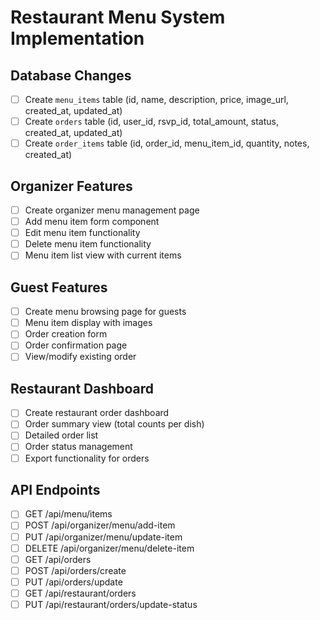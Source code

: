 # Restaurant Menu System Implementation

## Database Changes
- [ ] Create `menu_items` table (id, name, description, price, image_url, created_at, updated_at)
- [ ] Create `orders` table (id, user_id, rsvp_id, total_amount, status, created_at, updated_at)
- [ ] Create `order_items` table (id, order_id, menu_item_id, quantity, notes, created_at)

## Organizer Features
- [ ] Create organizer menu management page
- [ ] Add menu item form component
- [ ] Edit menu item functionality
- [ ] Delete menu item functionality
- [ ] Menu item list view with current items

## Guest Features
- [ ] Create menu browsing page for guests
- [ ] Menu item display with images
- [ ] Order creation form
- [ ] Order confirmation page
- [ ] View/modify existing order

## Restaurant Dashboard
- [ ] Create restaurant order dashboard
- [ ] Order summary view (total counts per dish)
- [ ] Detailed order list
- [ ] Order status management
- [ ] Export functionality for orders

## API Endpoints
- [ ] GET /api/menu/items
- [ ] POST /api/organizer/menu/add-item
- [ ] PUT /api/organizer/menu/update-item
- [ ] DELETE /api/organizer/menu/delete-item
- [ ] GET /api/orders
- [ ] POST /api/orders/create
- [ ] PUT /api/orders/update
- [ ] GET /api/restaurant/orders
- [ ] PUT /api/restaurant/orders/update-status
